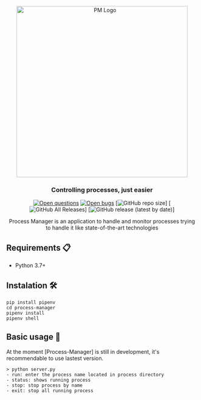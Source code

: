 <div id="pm-logo" align="center">
    <br />
    <img src="https://github.com/rodrigososacar/process-manager/blob/master/logo/process-manager-logo.png?sanitize=true" alt="PM Logo" width="450"/>
    <h3>Controlling processes, just easier</h3>
</div>

<div id="intro" align="center">
    
[![Open questions](https://img.shields.io/badge/Open-questions-blue.svg?style=flat-curved)](https://github.com/gmarinella9/process-manager/labels/question)
[![Open bugs](https://img.shields.io/badge/Open-bugs-red.svg?style=flat-curved)](https://github.com/gmarinella9/process-manager/labels/bug)
[![GitHub repo size](https://img.shields.io/github/repo-size/gmarinella9/process-manager)]
[![GitHub All Releases](https://img.shields.io/github/downloads/gmarinella9/process-manager/total)]
[![GitHub release (latest by date)](https://img.shields.io/github/v/release/gmarinella9/process-manager)]

Process Manager is an application to handle and monitor processes trying to handle it like state-of-the-art technologies
</div>

## Requirements 📋
- Python 3.7+

## Instalation 🛠️

```
pip install pipenv
cd process-manager
pipenv install
pipenv shell
```

## Basic usage 🔧
At the moment [Process-Manager] is still in development, it's recommendable to use lastest version.
```
> python server.py
- run: enter the process name located in process directory
- status: shows running process
- stop: stop process by name
- exit: stop all running process
```
